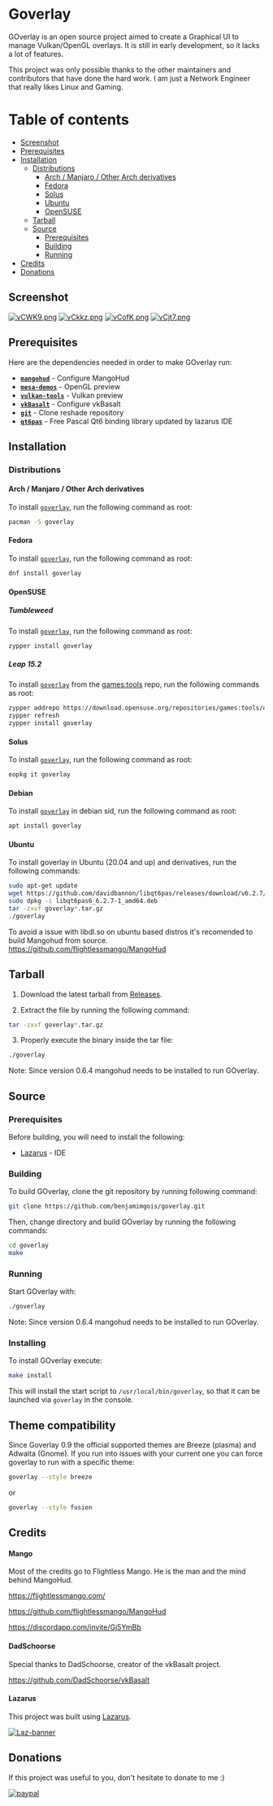 # Goverlay

GOverlay is an open source project aimed to create a Graphical UI to manage Vulkan/OpenGL overlays. It is still in early development, so it lacks a lot of features.

This project was only possible thanks to the other maintainers and contributors that have done the hard work. I am just a Network Engineer that really likes Linux and Gaming.

Table of contents
=================

 - [Screenshot](#screenshot)
 - [Prerequisites](#prerequisites)
 - [Installation](#installation)
	- [Distributions](#distributions)
		- [Arch / Manjaro / Other Arch derivatives](#arch--manjaro--other-arch-derivatives)
		- [Fedora](#fedora)
		- [Solus](#solus)
		- [Ubuntu](#ubuntu)
		- [OpenSUSE](#opensuse)
	- [Tarball](#tarball)
	- [Source](#source)
		- [Prerequisites](#prerequisites-1)
		- [Building](#building)
		- [Running](#running)
 - [Credits](#credits)
 - [Donations](#donations)

## Screenshot

<a href="https://imgbb.host/vCWK9"><img src="https://imgbb.host/images/vCWK9.png" alt="vCWK9.png" border="0" /></a>
<a href="https://imgbb.host/vCkkz"><img src="https://imgbb.host/images/vCkkz.png" alt="vCkkz.png" border="0"></a>
<a href="https://imgbb.host/vCofK"><img src="https://imgbb.host/images/vCofK.png" alt="vCofK.png" border="0"></a>
<a href="https://imgbb.host/vCjt7"><img src="https://imgbb.host/images/vCjt7.png" alt="vCjt7.png" border="0"></a>

## Prerequisites

Here are the dependencies needed in order to make GOverlay run:

 - [**`mangohud`**](https://github.com/flightlessmango/MangoHud) - Configure MangoHud
 - [**`mesa-demos`**](https://github.com/freedesktop/mesa-demos) - OpenGL preview
 - [**`vulkan-tools`**](https://github.com/LunarG/VulkanTools) - Vulkan preview
 - [**`vkBasalt`**](https://github.com/DadSchoorse/vkBasalt) - Configure vkBasalt
 - [**`git`**](https://github.com/git/git) - Clone reshade repository
 - [**`qt6pas`**](https://gitlab.com/freepascal.org/lazarus/lazarus/-/tree/main/lcl/interfaces/qt6/cbindings) - Free Pascal Qt6 binding library updated by lazarus IDE

## Installation 

### Distributions

#### Arch / Manjaro / Other Arch derivatives

To install [`goverlay`](https://archlinux.org/packages/extra/x86_64/goverlay/), run the following command as root:
```bash
pacman -S goverlay
```

#### Fedora

To install [`goverlay`](https://fedora.pkgs.org/31/fedora-updates-x86_64/goverlay-0.2.3-1.fc31.x86_64.rpm.html), run the following command as root:

```bash
dnf install goverlay
```

#### OpenSUSE

##### Tumbleweed

To install [`goverlay`](https://build.opensuse.org/package/show/openSUSE%3AFactory/goverlay), run the following command as root:

```bash
zypper install goverlay
```

##### Leap 15.2

To install [`goverlay`](https://build.opensuse.org/package/show/games%3Atools/goverlay) from the [games:tools](https://build.opensuse.org/project/show/games:tools) repo, run the following commands as root:

```bash
zypper addrepo https://download.opensuse.org/repositories/games:tools/openSUSE_Leap_15.2/games:tools.repo
zypper refresh
zypper install goverlay
```


#### Solus

To install [`goverlay`](https://dev.getsol.us/source/goverlay/), run the following command as root:

```bash
eopkg it goverlay
```

#### Debian

To install [`goverlay`](https://packages.debian.org/sid/amd64/goverlay/download) in debian sid, run the following command as root:

```bash
apt install goverlay
```

#### Ubuntu

To install goverlay in Ubuntu (20.04 and up) and derivatives, run the following commands:

```bash
sudo apt-get update
wget https://github.com/davidbannon/libqt6pas/releases/download/v6.2.7/libqt6pas6_6.2.7-1_amd64.deb
sudo dpkg -i libqt6pas6_6.2.7-1_amd64.deb
tar -zxvf goverlay*.tar.gz
./goverlay
```

To avoid a issue with libdl.so on ubuntu based distros it's recomended to build Mangohud from source.
https://github.com/flightlessmango/MangoHud

## Tarball

1. Download the latest tarball from [Releases](https://github.com/benjamimgois/goverlay/releases).

2. Extract the file by running the following command:

```bash
tar -zxvf goverlay*.tar.gz
```

3. Properly execute the binary inside the tar file:

```bash
./goverlay
```

Note: Since version 0.6.4 mangohud needs to be installed to run GOverlay.

## Source

### Prerequisites

Before building, you will need to install the following:

 - [Lazarus](https://gitlab.com/freepascal.org/lazarus/lazarus) - IDE

### Building

To build GOverlay, clone the git repository by running following command:

```bash
git clone https://github.com/benjamimgois/goverlay.git
```

Then, change directory and build GOverlay by running the following commands:

```bash
cd goverlay
make
```

### Running

Start GOverlay with:

```bash
./goverlay
```

Note: Since version 0.6.4 mangohud needs to be installed to run GOverlay.

### Installing

To install GOverlay execute:

```bash
make install
```

This will install the start script to `/usr/local/bin/goverlay`, so that it can be launched via `goverlay` in the console. 


## Theme compatibility

Since Goverlay 0.9 the official supported themes are Breeze (plasma) and Adwaita (Gnome). If you run into issues with your current one you can force goverlay to run with a specific theme:

```bash
goverlay --style breeze
```
or
```bash
goverlay --style fusion
```

## Credits

#### Mango

Most of the credits go to Flightless Mango. He is the man and the mind behind MangoHud.

https://flightlessmango.com/

https://github.com/flightlessmango/MangoHud

https://discordapp.com/invite/Gj5YmBb

#### DadSchoorse

Special thanks to DadSchoorse, creator of the vkBasalt project.

https://github.com/DadSchoorse/vkBasalt


#### Lazarus

This project was built using [Lazarus](https://www.lazarus-ide.org/).

<a href="hhttps://www.lazarus-ide.org/"><img src="https://i.ibb.co/9ykXNtw/Laz-banner.png" alt="Laz-banner" border="0"></a>

## Donations

If this project was useful to you, don't hesitate to donate to me :)

[![paypal](https://www.paypalobjects.com/en_US/i/btn/btn_donateCC_LG.gif)](https://www.paypal.com/cgi-bin/webscr?cmd=_s-xclick&hosted_button_id=Q5EYYEJ5NSJAU&source=url)

